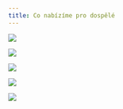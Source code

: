 ```yaml
---
title: Co nabízíme pro dospělé
---
```

![](/images/uploads/pro_dospele-2-.jpg)

![](/images/uploads/konverzace_aj.jpg)

![](/images/uploads/prvni_pomoc.jpg)

![](/images/uploads/baner_hormonalka-1-.jpg)

![](/images/uploads/baner_francouzstina.jpg)
